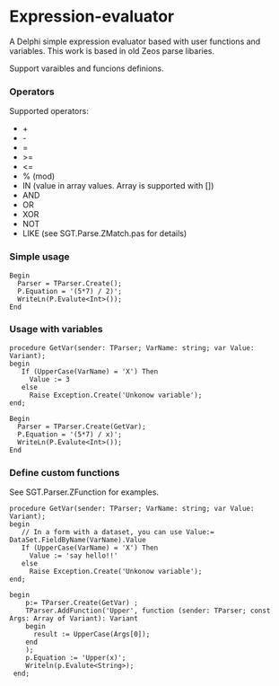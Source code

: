 # Expression-evaluator
A Delphi simple expression evaluator based with user functions and variables. This work is based in old Zeos parse libaries. 

Support varaibles and funcions definions.

### Operators

Supported operators:

* \+ 
* \-
* =
* \>=
* <=
* % (mod)
* IN (value in array values. Array is supported with [])
* AND
* OR
* XOR
* NOT 
* LIKE (see SGT.Parse.ZMatch.pas for details)

### Simple usage
```
Begin
  Parser = TParser.Create();
  P.Equation = '(5*7) / 2)';
  WriteLn(P.Evalute<Int>());
End
```
### Usage with variables 
```
procedure GetVar(sender: TParser; VarName: string; var Value: Variant);
begin
   If (UpperCase(VarName) = 'X') Then
     Value := 3
   else
     Raise Exception.Create('Unkonow variable');
end;

Begin
  Parser = TParser.Create(GetVar);
  P.Equation = '(5*7) / x)';
  WriteLn(P.Evalute<Int>());
End
```
### Define custom functions

See SGT.Parser.ZFunction for examples.
```
procedure GetVar(sender: TParser; VarName: string; var Value: Variant);
begin
   // In a form with a dataset, you can use Value:= DataSet.FieldByName(VarName).Value
   If (UpperCase(VarName) = 'X') Then
     Value := 'say hello!!'
   else
     Raise Exception.Create('Unkonow variable');
end;

begin
    p:= TParser.Create(GetVar) ;
    TParser.AddFunction('Upper', function (sender: TParser; const Args: Array of Variant): Variant
    begin
      result := UpperCase(Args[0]);
    end
    );
    p.Equation := 'Upper(x)';
    Writeln(p.Evalute<String>);
 end;  
```
